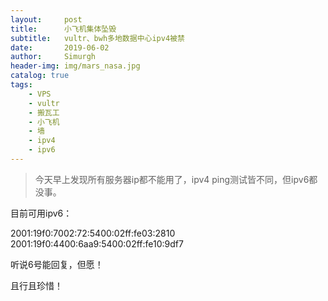 ```yaml
---
layout:     post
title:      小飞机集体坠毁
subtitle:   vultr、bwh多地数据中心ipv4被禁
date:       2019-06-02
author:     Simurgh
header-img: img/mars_nasa.jpg
catalog: true
tags:
    - VPS
    - vultr
    - 搬瓦工
    - 小飞机
    - 墙
    - ipv4
    - ipv6
---
```


>今天早上发现所有服务器ip都不能用了，ipv4 ping测试皆不同，但ipv6都没事。

目前可用ipv6：

2001:19f0:7002:72:5400:02ff:fe03:2810
2001:19f0:4400:6aa9:5400:02ff:fe10:9df7

听说6号能回复，但愿！

且行且珍惜！




